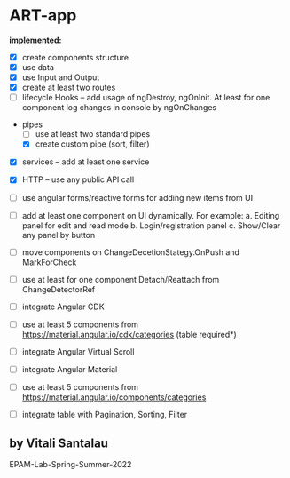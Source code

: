 # ART-app

**implemented:**
- [X] create components structure
- [X] use data 
- [X] use Input and Output
- [X] create at least two routes
- [ ] lifecycle Hooks – add usage of ngDestroy, ngOnInit. At least for one component log changes in console by ngOnChanges
- pipes
  - [ ] use at least two standard pipes
  - [X] create custom pipe (sort, filter)
- [X] services – add at least one service
- [X] HTTP – use any public API call
- [ ] use angular forms/reactive forms for adding new items from UI
- [ ] add at least one component on UI dynamically. For example:
    a.	Editing panel for edit and read mode
    b.	Login/registration panel
    c.	Show/Clear any panel by button
- [ ] move components on ChangeDecetionStategy.OnPush and MarkForCheck
- [ ] use at least for one component Detach/Reattach from ChangeDetectorRef
- [ ] integrate Angular CDK
- [ ] use at least 5 components from https://material.angular.io/cdk/categories (table required*)
- [ ] integrate Angular Virtual Scroll
- [ ] integrate Angular Material
- [ ] use at least 5 components from https://material.angular.io/components/categories
- [ ] integrate table with Pagination, Sorting, Filter



## by Vitali Santalau

EPAM-Lab-Spring-Summer-2022
